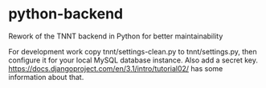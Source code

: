 # python-backend
Rework of the TNNT backend in Python for better maintainability

For development work copy tnnt/settings-clean.py to tnnt/settings.py, then configure
it for your local MySQL database instance. Also add a secret key.
https://docs.djangoproject.com/en/3.1/intro/tutorial02/ has some information about that.